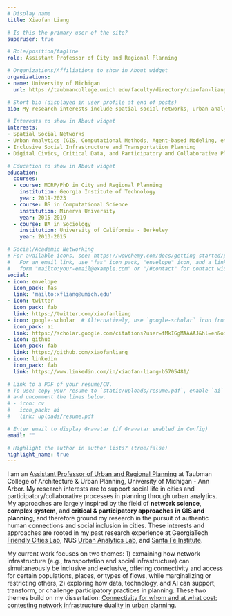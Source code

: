 ```yaml
---
# Display name
title: Xiaofan Liang

# Is this the primary user of the site?
superuser: true

# Role/position/tagline
role: Assistant Professor of City and Regional Planning

# Organizations/Affiliations to show in About widget
organizations:
- name: University of Michigan
  url: https://taubmancollege.umich.edu/faculty/directory/xiaofan-liang/

# Short bio (displayed in user profile at end of posts)
bio: My research interests include spatial social networks, urban analytics, and participatory planning.

# Interests to show in About widget
interests:
- Spatial Social Networks
- Urban Analytics (GIS, Computational Methods, Agent-based Modeling, etc.)
- Inclusive Social Infrastructure and Transportation Planning
- Digital Civics, Critical Data, and Participatory and Collaborative Planning

# Education to show in About widget
education:
  courses:
  - course: MCRP/PhD in City and Regional Planning
    institution: Georgia Institute of Technology
    year: 2019-2023
  - course: BS in Computational Science
    institution: Minerva University 
    year: 2015-2019
  - course: BA in Sociology
    institution: University of California - Berkeley
    year: 2013-2015

# Social/Academic Networking
# For available icons, see: https://wowchemy.com/docs/getting-started/page-builder/#icons
#   For an email link, use "fas" icon pack, "envelope" icon, and a link in the
#   form "mailto:your-email@example.com" or "/#contact" for contact widget.
social:
- icon: envelope
  icon_pack: fas
  link: 'mailto:xfliang@umich.edu'
- icon: twitter
  icon_pack: fab
  link: https://twitter.com/xiaofanliang
- icon: google-scholar  # Alternatively, use `google-scholar` icon from `ai` icon pack
  icon_pack: ai
  link: https://scholar.google.com/citations?user=fMkIGgMAAAAJ&hl=en&oi=ao
- icon: github
  icon_pack: fab
  link: https://github.com/xiaofanliang
- icon: linkedin
  icon_pack: fab
  link: https://www.linkedin.com/in/xiaofan-liang-b5705481/

# Link to a PDF of your resume/CV.
# To use: copy your resume to `static/uploads/resume.pdf`, enable `ai` icons in `params.toml`, 
# and uncomment the lines below.
# - icon: cv
#   icon_pack: ai
#   link: uploads/resume.pdf

# Enter email to display Gravatar (if Gravatar enabled in Config)
email: ""

# Highlight the author in author lists? (true/false)
highlight_name: true
---
```


I am an [Assistant Professor of Urban and Regional Planning](https://taubmancollege.umich.edu/faculty/directory/xiaofan-liang/) at Taubman College of Architecture & Urban Planning, University of Michigan - Ann Arbor. My research interests are to support social life in cities and participatory/collaborative processes in planning through urban analytics. My approaches are largely inspired by the field of **network science**, **complex system**, and **critical & participatory approaches in GIS and planning**, and therefore ground my research in the pursuit of authentic human connections and social inclusion in cities. These interests and approaches are rooted in my past research experience at GeorgiaTech [Friendly Cities Lab](https://friendlycities.gatech.edu/), NUS [Urban Analytics Lab](https://ual.sg/), and [Santa Fe Institute](https://www.santafe.edu/). 

My current work focuses on two themes: 1) exmaining how network infrastructure (e.g., transportation and social infrastructure) can simultaneously be inclusive and exclusive, offering connectivity and access for certain populations, places, or types of flows, while marginalizing or restricting others, 2) exploring how data, technology, and AI can support, transform, or challenge participatory practices in planning. These two themes build on my dissertation: [Connectivity for whom and at what cost: contesting network infrastructure duality in urban planning](https://repository.gatech.edu/items/17423254-589d-4fc3-84a3-e66b05eab76e). 

<!-- {{< icon name="download" pack="fas" >}} Download my {{< staticref "uploads/Xiaofan_Liang_CV.pdf" "newtab" >}}resumé{{< /staticref >}}. -->
